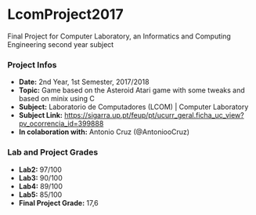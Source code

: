 # LcomProject2017
Final Project for Computer Laboratory, an Informatics and Computing Engineering second year subject

### Project Infos
* **Date:** 2nd Year, 1st Semester, 2017/2018
* **Topic:** Game based on the Asteroid Atari game with some tweaks and based on minix using C
* **Subject:** Laboratorio de Computadores (LCOM) | Computer Laboratory
* **Subject Link:** https://sigarra.up.pt/feup/pt/ucurr_geral.ficha_uc_view?pv_ocorrencia_id=399888
* **In colaboration with:** Antonio Cruz (@AntoniooCruz)

### Lab and Project Grades
* **Lab2:** 97/100
* **Lab3:** 90/100
* **Lab4:** 89/100
* **Lab5:** 85/100
* **Final Project Grade:** 17,6
